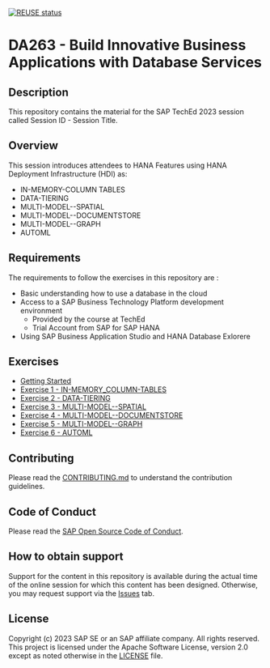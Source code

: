 [![REUSE status](https://api.reuse.software/badge/github.com/SAP-samples/teched2023-DA263)](https://api.reuse.software/info/github.com/SAP-samples/teched2023-DA263)

# DA263 - Build Innovative Business Applications with Database Services

## Description

This repository contains the material for the SAP TechEd 2023 session called Session ID - Session Title.  

## Overview

This session introduces attendees to HANA Features using HANA Deployment Infrastructure (HDI) as:
- IN-MEMORY-COLUMN TABLES
- DATA-TIERING
- MULTI-MODEL--SPATIAL
- MULTI-MODEL--DOCUMENTSTORE
- MULTI-MODEL--GRAPH
- AUTOML

## Requirements

The requirements to follow the exercises in this repository are :
 - Basic understanding how to use a database in the cloud
 - Access to a SAP Business Technology Platform development environment
    - Provided by the course at TechEd
    - Trial Account from SAP for SAP HANA
 - Using SAP Business Application Studio and HANA Database Exlorere

## Exercises

- [Getting Started](Exercises_Content/9_0_HC_Intro/)
- [Exercise 1 - IN-MEMORY_COLUMN-TABLES](Exercises_Content/9_1_HC_HanaTables)
- [Exercise 2 - DATA-TIERING](Exercises_Content/9_2_HC_DataTiering)
- [Exercise 3 - MULTI-MODEL--SPATIAL](Exercises_Content/9_3_HC_Spatial)
- [Exercise 4 - MULTI-MODEL--DOCUMENTSTORE](Exercises_Content/9_4_HC_DocumentStore)
- [Exercise 5 - MULTI-MODEL--GRAPH](Exercises_Content/9_1_HC_Graph)
- [Exercise 6 - AUTOML](Exercises_Content/9_1_HC_AutoML)

## Contributing
Please read the [CONTRIBUTING.md](./CONTRIBUTING.md) to understand the contribution guidelines.

## Code of Conduct
Please read the [SAP Open Source Code of Conduct](https://github.com/SAP-samples/.github/blob/main/CODE_OF_CONDUCT.md).

## How to obtain support

Support for the content in this repository is available during the actual time of the online session for which this content has been designed. Otherwise, you may request support via the [Issues](../../issues) tab.

## License
Copyright (c) 2023 SAP SE or an SAP affiliate company. All rights reserved. This project is licensed under the Apache Software License, version 2.0 except as noted otherwise in the [LICENSE](LICENSES/Apache-2.0.txt) file.

